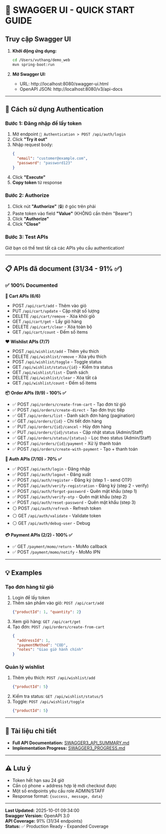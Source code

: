 # 🚀 SWAGGER UI - QUICK START GUIDE

## Truy cập Swagger UI

1. **Khởi động ứng dụng:**
   ```bash
   cd /Users/vuthang/demo_web
   mvn spring-boot:run
   ```

2. **Mở Swagger UI:**
   - URL: http://localhost:8080/swagger-ui.html
   - OpenAPI JSON: http://localhost:8080/v3/api-docs

---

## 🔐 Cách sử dụng Authentication

### Bước 1: Đăng nhập để lấy token

1. Mở endpoint `🔐 Authentication > POST /api/auth/login`
2. Click **"Try it out"**
3. Nhập request body:
   ```json
   {
     "email": "customer@example.com",
     "password": "password123"
   }
   ```
4. Click **"Execute"**
5. **Copy token** từ response

### Bước 2: Authorize

1. Click nút **"Authorize"** (🔒) ở góc trên phải
2. Paste token vào field **"Value"** (KHÔNG cần thêm "Bearer")
3. Click **"Authorize"**
4. Click **"Close"**

### Bước 3: Test APIs

Giờ bạn có thể test tất cả các APIs yêu cầu authentication!

---

## 📋 APIs đã document (31/34 - 91% ✅)

### ✅ 100% Documented

**🛒 Cart APIs (6/6)**
- POST `/api/cart/add` - Thêm vào giỏ
- PUT `/api/cart/update` - Cập nhật số lượng
- DELETE `/api/cart/remove` - Xóa khỏi giỏ
- GET `/api/cart/get` - Lấy giỏ hàng
- DELETE `/api/cart/clear` - Xóa toàn bộ
- GET `/api/cart/count` - Đếm số items

**❤️ Wishlist APIs (7/7)**
- POST `/api/wishlist/add` - Thêm yêu thích
- DELETE `/api/wishlist/remove` - Xóa yêu thích
- POST `/api/wishlist/toggle` - Toggle status
- GET `/api/wishlist/status/{id}` - Kiểm tra status
- GET `/api/wishlist/list` - Danh sách
- DELETE `/api/wishlist/clear` - Xóa tất cả
- GET `/api/wishlist/count` - Đếm số items

**📦 Order APIs (9/9) - 100% ✅**
- ✅ POST `/api/orders/create-from-cart` - Tạo đơn từ giỏ
- ✅ POST `/api/orders/create-direct` - Tạo đơn trực tiếp
- ✅ GET `/api/orders/list` - Danh sách đơn hàng (pagination)
- ✅ GET `/api/orders/{id}` - Chi tiết đơn hàng
- ✅ PUT `/api/orders/{id}/cancel` - Hủy đơn hàng
- ✅ PUT `/api/orders/{id}/status` - Cập nhật status (Admin/Staff)
- ✅ GET `/api/orders/status/{status}` - Lọc theo status (Admin/Staff)
- ✅ POST `/api/orders/{id}/payment` - Xử lý thanh toán
- ✅ POST `/api/orders/create-with-payment` - Tạo + thanh toán

**🔐 Auth APIs (7/10) - 70% ✅**
- ✅ POST `/api/auth/login` - Đăng nhập
- ✅ POST `/api/auth/logout` - Đăng xuất
- ✅ POST `/api/auth/register` - Đăng ký (step 1 - send OTP)
- ✅ POST `/api/auth/verify-registration` - Đăng ký (step 2 - verify)
- ✅ POST `/api/auth/forgot-password` - Quên mật khẩu (step 1)
- ✅ POST `/api/auth/verify-otp` - Quên mật khẩu (step 2)
- ✅ POST `/api/auth/reset-password` - Quên mật khẩu (step 3)
- ⚪ POST `/api/auth/refresh` - Refresh token
- ⚪ GET `/api/auth/validate` - Validate token
- ⚪ GET `/api/auth/debug-user` - Debug

**💳 Payment APIs (2/2) - 100% ✅**
- ✅ GET `/payment/momo/return` - MoMo callback
- ✅ POST `/payment/momo/notify` - MoMo IPN

---

## 💡 Examples

### Tạo đơn hàng từ giỏ

1. Login để lấy token
2. Thêm sản phẩm vào giỏ: `POST /api/cart/add`
   ```json
   {"productId": 1, "quantity": 2}
   ```
3. Xem giỏ hàng: `GET /api/cart/get`
4. Tạo đơn: `POST /api/orders/create-from-cart`
   ```json
   {
     "addressId": 1,
     "paymentMethod": "COD",
     "notes": "Giao giờ hành chính"
   }
   ```

### Quản lý wishlist

1. Thêm yêu thích: `POST /api/wishlist/add`
   ```json
   {"productId": 5}
   ```
2. Kiểm tra status: `GET /api/wishlist/status/5`
3. Toggle: `POST /api/wishlist/toggle`
   ```json
   {"productId": 5}
   ```

---

## 📄 Tài liệu chi tiết

- **Full API Documentation:** [SWAGGER3_API_SUMMARY.md](./SWAGGER3_API_SUMMARY.md)
- **Implementation Progress:** [SWAGGER3_PROGRESS.md](./SWAGGER3_PROGRESS.md)

---

## ⚠️ Lưu ý

- Token hết hạn sau 24 giờ
- Cần có phone + address hợp lệ mới checkout được
- Một số endpoints yêu cầu role ADMIN/STAFF
- Response format: `{success, message, data}`

---

**Last Updated:** 2025-10-01 09:34:00  
**Swagger Version:** OpenAPI 3.0  
**API Coverage:** 91% (31/34 endpoints)  
**Status:** ✅ Production Ready - Expanded Coverage
